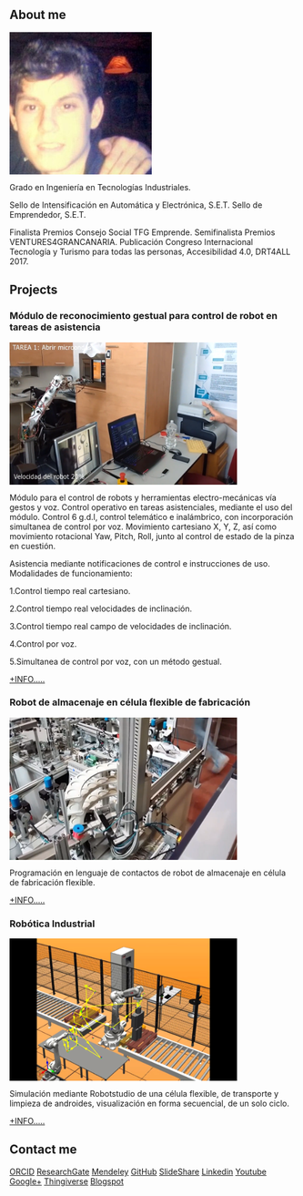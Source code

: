 ## About me

<img src="davidvelascogarcia.jpg" alt="lub1" height="250" width="250" align="middle">

Grado en Ingeniería en Tecnologías Industriales.

Sello de Intensificación en Automática y Electrónica, S.E.T. Sello de Emprendedor, S.E.T.

Finalista Premios Consejo Social TFG Emprende. Semifinalista Premios VENTURES4GRANCANARIA. 
Publicación Congreso Internacional Tecnología y Turismo para todas las personas, Accesibilidad 4.0, DRT4ALL 2017.

## Projects

### Módulo de reconocimiento gestual para control de robot en tareas de asistencia



<img src="modulodereconocimientogestualparacontrolderobotentareasdeasistencia.png" alt="lub1" height="250" width="400" align="middle">




Módulo para el control de robots y herramientas electro-mecánicas vía gestos y voz.
Control operativo en tareas asistenciales, mediante el uso del módulo. Control 6 g.d.l, control telemático e inalámbrico, con incorporación simultanea de control por voz.
Movimiento cartesiano X, Y, Z, así como movimiento rotacional Yaw, Pitch, Roll, junto al control de estado de la pinza en cuestión.

Asistencia mediante notificaciones de control e instrucciones de uso.
Modalidades de funcionamiento:

1.Control tiempo real cartesiano.

2.Control tiempo real velocidades de inclinación.

3.Control tiempo real campo de velocidades de inclinación.

4.Control por voz.

5.Simultanea de control por voz, con un método gestual.


[+INFO.....](http://davidvelascogarcia.blogspot.com.es/2017/09/modulo-de-reconocimiento-gestual-para.html)

### Robot de almacenaje en célula flexible de fabricación

<img src="robotdealmacenajeencelulaflexible.png" alt="lub1" height="250" width="400" align="middle">


Programación en lenguaje de contactos de robot de almacenaje en célula de fabricación flexible.


[+INFO.....](http://davidvelascogarcia.blogspot.com.es/2017/10/robot-de-almacenaje-en-celula-de.html)


### Robótica Industrial

<img src="simulacionrobotstudio.png" alt="lub1" height="250" width="400" align="middle">


Simulación mediante Robotstudio de una célula flexible, de transporte y limpieza de androides, visualización en forma secuencial, de un solo ciclo.

[+INFO.....](http://davidvelascogarcia.blogspot.com.es/p/robotica-industrial.html)

## Contact me
 
[ORCID](http://orcid.org/0000-0001-7934-2836)      [ResearchGate](https://www.researchgate.net/profile/David_Velasco_Garcia)      [Mendeley](https://www.mendeley.com/profiles/david-velasco-garcia/)      [GitHub](https://github.com/davidvelascogarcia)      [SlideShare](https://es.slideshare.net/DavidVelascoGarcia)      [Linkedin](https://www.linkedin.com/in/davidvelascogarcia/)      [Youtube](https://www.youtube.com/channel/UCsC2ihUdekiNy3KlXhBcH4Q?view_as=subscriberpolymer%3Dtrue)      [Google+](https://plus.google.com/u/0/+DavidVelascoGarcia)      [Thingiverse](https://www.thingiverse.com/davidvelascogarcia/about)      [Blogspot](http://davidvelascogarcia.blogspot.com.es/) 
